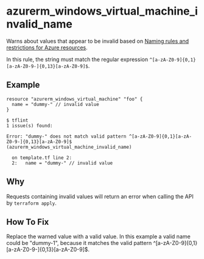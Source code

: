 # azurerm_windows_virtual_machine_invalid_name

Warns about values that appear to be invalid based on [Naming rules and restrictions for Azure resources](https://learn.microsoft.com/en-us/azure/azure-resource-manager/management/resource-name-rules#microsoftcompute).

In this rule, the string must match the regular expression `^[a-zA-Z0-9]{0,1}[a-zA-Z0-9-]{0,13}[a-zA-Z0-9]$`.

## Example

```hcl
resource "azurerm_windows_virtual_machine" "foo" {
  name = "dummy-" // invalid value
}
```

```
$ tflint
1 issue(s) found:

Error: "dummy-" does not match valid pattern ^[a-zA-Z0-9]{0,1}[a-zA-Z0-9-]{0,13}[a-zA-Z0-9]$ (azurerm_windows_virtual_machine_invalid_name)

  on template.tf line 2:
  2:   name = "dummy-" // invalid value

```

## Why

Requests containing invalid values will return an error when calling the API by `terraform apply`.

## How To Fix

Replace the warned value with a valid value. In this example a valid name could be "dummy-1", because it matches the valid pattern ^[a-zA-Z0-9]{0,1}[a-zA-Z0-9-]{0,13}[a-zA-Z0-9]$.

